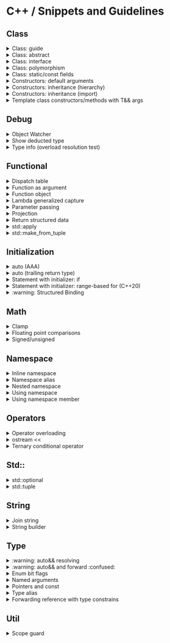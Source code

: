 # C++ / Snippets and Guidelines

## Class

<details>
<summary>Class: guide</summary>

#### Structure
```cpp
class MyClass [final]
{
public:
    // Types and type aliases
    // Static constants

    // Factory functions
    // Constructors and assignment operators
    // Destructor

    MyClass() = default;

    // Rule of five/zero
    MyClass(const MyClass&) = default;
    MyClass(MyClass&&) noexcept = default;
    MyClass& operator=(const MyClass&) = default;
    MyClass& operator=(MyClass&&) noexcept = default;
    [virtual] ~MyClass() = default;

    // Functions
    // Data members

protected:
    // Types and type aliases
    // Static constants
    // Functions
    // Data members

private:
    // Types and type aliases
    // Static constants
    // Functions
    // Data members
};
```

#### Options

| Inheritance | Polymorphic<br>usage | Type | Class options |
|:---:|:---:|:---:|---|
| No ||| • `final` class<br>• rule of five/zero |
| :white_check_mark: | No | Abstract | • destructor: `virtual ~MyClass() = 0;`<br>• destructor body: `inline MyClass::~MyClass() {}` |
| :white_check_mark: | No | Concrete | • (optional) `final` class<br>• rule of five/zero |
| :white_check_mark: | :white_check_mark: | Interface | • destructor: `virtual ~MyClass() = default;` |
| :white_check_mark: | :white_check_mark: | Abstract | • destructor:<br>&nbsp;&nbsp;&nbsp;&nbsp;- base: `virtual ~MyClass() = 0;`<br>&nbsp;&nbsp;&nbsp;&nbsp;- derived: `~MyClass() override = 0;`<br>• destructor body: `inline MyClass::~MyClass() {}` |
| :white_check_mark: | :white_check_mark: | Concrete<br>(base) | • destructor: `virtual`, user-defined/`default`<br>• rule of five (user-defined/`default`)<br>• risk of slicing ([C.67](https://isocpp.github.io/CppCoreGuidelines/CppCoreGuidelines#c67-a-polymorphic-class-should-suppress-public-copymove)) |
| :white_check_mark: | :white_check_mark: | Concrete<br>(derived) | • (optional) `final` class<br>• rule of five/zero (mark destructor as `override`/`final`) |

#### Tips

:warning: Make explicit move operations `noexcept` ([C.66](https://isocpp.github.io/CppCoreGuidelines/CppCoreGuidelines#c66-make-move-operations-noexcept)):
```cpp
MyClass(MyClass&& other) noexcept {...}
MyClass& operator=(MyClass&& other) noexcept {...}
```

#### Specifiers: virtual/override/final
```cpp
struct A
{
    virtual ~A() = default;
    virtual auto foo() [const] [&/&&] [noexcept] -> void = 0;
};

struct B : A
{
    ~B() override;
    auto foo() [const] [&/&&] [noexcept] -> void override;
};

struct C final : B
{
    ~C() final;
    auto foo() [const] [&/&&] [noexcept] -> void final;
};
```

</details>

<details>
<summary>Class: abstract</summary>

```cpp
class AbstractBase
{
public:
    virtual ~AbstractBase() = 0;

    auto process() const -> void
    {
        step1();
        step2();
    };

    virtual auto step1() const -> void {...}
    virtual auto step2() const -> void {...}
};

inline AbstractBase::~AbstractBase() {}

class Derived : public AbstractBase
{
public:
    auto step2() const -> void override {...}
};
```

:arrow_forward: [**Demo**](https://godbolt.org/z/7evMYToW4)

</details>

<details>
<summary>Class: interface</summary>

```cpp
class ITest
{
public:
    virtual auto test1() const -> void = 0;
    virtual auto test2() const -> void = 0;
    virtual ~ITest() = default;
};

class Test : public ITest
{
public:
    auto test1() const -> void override {...}
    auto test2() const -> void override {...}
};
```

:arrow_forward: [**Demo**](https://godbolt.org/z/hsE9v5dEa)

</details>

<details>
<summary>Class: polymorphism</summary>

```cpp
class Base
{
public:
    virtual auto run() const -> void = 0;
    virtual ~Base() = default;
};

class Derived : public Base
{
public:
    auto run() const -> void override {...}
};

auto polymorphic_call(const Base& base) -> void {...}
auto polymorphic_call(const Base* base) -> void {...}
auto polymorphic_call(std::shared_ptr<Base> base) -> void {...}

auto ref_and_ptr() -> void
{
    auto derived = Derived{};
    Base& base_ref = derived;
    Base* base_ptr = &derived;
}

auto shared_ptr() -> void
{
    // create
    auto base_shared_ptr = std::shared_ptr<Base>{ std::make_shared<Derived>() };

    // cast
    auto base_shared_ptr = std::static_pointer_cast<Base>(derived_shared_ptr);

    // return
    auto return_base_shared_ptr = []() -> std::shared_ptr<Base> { return std::make_shared<Derived>(); };

    // call
    func(*base_shared_ptr);       // (const Base&)
    func(base_shared_ptr.get());  // (const Base*)
    func(base_shared_ptr);        // (std::shared_ptr<Base>)
}

auto unique_ptr() -> void
{
    // create
    auto base_unique_ptr = std::unique_ptr<Base>{ std::make_unique<Derived>() };

    // return
    auto return_base_unique_ptr = []() -> std::unique_ptr<Base> { return std::make_unique<Derived>(); };

    // call
    func(*base_unique_ptr);       // (const Base&)
    func(base_unique_ptr.get());  // (const Base*)
}

auto vector_of_unique_ptr() -> void
{
    auto v = std::vector<std::unique_ptr<Base>>{};
    v.push_back(std::make_unique<Derived>());
}
```

:arrow_forward: [**Demo**](https://godbolt.org/z/zKv78hE71)

</details>

<details>
<summary>Class: static/const fields</summary>

#### Summary
```cpp
struct Summary
{
    // static mutable
    static inline ...

    // static const
    static inline const ...

    // non-static const
    const ...
};
```

#### Full
```cpp
struct Static
{
    // static mutable
    static inline std::string mutable_str{"static mutable str"};

    // static const
    static inline const int const_int = 11;
    static constexpr    int constexpr_int = 11 * 2;

    // static const (heap allocated)
    static inline const std::string const_str{"static const str"};
    /* DON'T
    static constexpr    std::string constexpr_str{"static constexpr str"}; */

    // static const (cstr for string constants)
    static inline const auto const_cstr = "static const cstr";
    static constexpr    auto constexpr_cstr = "static constexpr cstr";
};

struct NonStatic
{
    // non-static mutable
    std::string mutable_str{"non-static mutable str"};

    // non-static const
    const std::string const_str{"non-static const str"};
};
```

:arrow_forward: [**Demo**](https://godbolt.org/z/7bKoo59Mv)

</details>

<details>
<summary>Constructors: default arguments</summary>

```cpp
#include <string>

class Employee
{
public:
    Employee(const std::string& name, int id = default_id) :
        name_{name},
        id_{id}
    {}

private:
    static constexpr int default_id = 0;

    std::string name_;
    int id_ = default_id;
};
```

</details>

<details>
<summary>Constructors: inheritance (hierarchy)</summary>

:arrow_forward: [**Run**](https://godbolt.org/z/Kdo6acEh7)

```cpp
#include <iostream>

auto print(auto text) -> void
{
    std::cout << text << " ";
}

struct A
{
    A()
    {
        print("A");
    }

    A(int x)
    {
        print("Ai");
    }
};

struct B : A
{
    B()
    {
        print("B");
    }

    B(int x)
        : A(x)
    {
        print("Bi");
    }
};

struct C : B
{
    C()
    {
        print("C");
    }

    C(int x)
        : B(x)
    {
        print("Ci");
    }

    C(double x)
    {
        print("Cd");
    }
};

auto main() -> int
{
    C();  // A B C

    std::cout << std::endl;

    C(1);  // Ai Bi Ci

    std::cout << std::endl;

    C(1.0);  // A B Cd
}
```

</details>

<details>
<summary>Constructors: inheritance (import)</summary>

```cpp
struct A
{
    explicit A(int x) {}
};

class B: public A
{
    using A::A;
};
```

```cpp
#include <vector>

template<typename T>
class my_vector : public std::vector<T>
{
public:
    using std::vector<T>::std::vector;  // Takes all vector's constructors
};
```

</details>

<details>
<summary>Template class constructors/methods with T&& args</summary>

:arrow_forward: [**Run**](https://godbolt.org/z/8TfPfE9nd) [[object_watcher.h](src/object_watcher.h)]

```cpp
#include <iostream>
#include <utility>

#include <https://raw.githubusercontent.com/vitasok797/dev-notes/refs/heads/main/cpp/src/object_watcher.h>

using std::cout, std::endl;

using Watcher = vs::debug::CtorWatcher;

template<typename T>
struct Test1
{
    Test1(const T& x) : x_{x}
    {
        cout << "Test1 [const T&]" << endl;
    }

    // Catches only rvalues
    // T&& is rvalue ref of type T (not a forwarding ref)
    // So we need additional TestClass1(const T&) constructor
    // Note: both std::move and std::forward are acceptable
    Test1(T&& x) : x_{std::forward<T>(x)}
    {
        cout << "Test1 [T&&]";
        cout << (std::is_rvalue_reference_v<decltype(x)> ? " rvalue_ref" : "");
        cout << endl;
    }

    T x_;
};

template<typename T>
struct Test2
{
    Test2(T x) : x_{std::move(x)}
    {
        cout << "Test2 [T]" << endl;
    }

    T x_;
};

template<typename T>
struct Test3
{
    Test3(auto&& x) : x_{std::forward<decltype(x)>(x)}
    {
        cout << "Test3 [T&&]";
        cout << (std::is_rvalue_reference_v<decltype(x)> ? " rvalue_ref" : "");
        cout << endl;
    }

    T x_;
};

auto lf() -> void { cout << endl; }

auto test1() -> void
{
    auto w = Watcher{};
    Test1{w};
    lf();

    Test1{Watcher{}};
    lf();
}

auto test2() -> void
{
    auto w = Watcher{};
    Test2{w};
    lf();

    Test2{Watcher{}};
    lf();
}

auto test3() -> void
{
    auto w = Watcher{};
    Test3<Watcher>{w};
    lf();

    Test3<Watcher>{Watcher{}};
    lf();
}

auto main() -> int
{
    test1();
    test2();
    test3();
}
```

</details>

## Debug

<details>
<summary>Object Watcher</summary>

:arrow_forward: [**Demo** (CtorWatcher)](https://godbolt.org/z/f6r8obT7W) [[object_watcher.h](src/object_watcher.h)] \
:arrow_forward: [**Demo** (ObjWatcher)](https://godbolt.org/z/zWoMMTdqz) [[object_watcher.h](src/object_watcher.h)]

</details>

<details>
<summary>Show deducted type</summary>

[(StackOverflow) Using 'auto' type deduction - how to find out what type the compiler deduced?](https://stackoverflow.com/questions/38820579/using-auto-type-deduction-how-to-find-out-what-type-the-compiler-deduced)

```cpp
struct {} _ = ...
```

</details>

<details>
<summary>Type info (overload resolution test)</summary>

:arrow_forward: [**Demo** (overload resolution test)](https://godbolt.org/z/jGWMzWvE9) [[type_info.h](src/type_info.h)]

</details>

## Functional

<details>
<summary>Dispatch table</summary>

:arrow_forward: [**Run**](https://godbolt.org/z/dY9qeP87v)

```cpp
#include <functional>
#include <iostream>
#include <map>

auto add(double a, double b) -> double
{
    return a + b;
}

struct Sub
{
    auto operator()(double a, double b) -> double
    {
        return a - b;
    }
};

auto mult_three(double a, double b, double c) -> double
{
    return a * b * c;
}

auto main() -> int
{
    using namespace std::placeholders;

    auto disp_table = std::map<const char, std::function<double(double, double)>>
    {
        {'+', add},
        {'-', Sub{}},
        {'*', std::bind(mult_three, 1.0, _1, _2)},
        {'/', [](double a, double b) { return a / b; }}
    };

    std::cout << "3.5 + 4.5 = " << disp_table['+'](3.5, 4.5) << std::endl;
    std::cout << "3.5 - 4.5 = " << disp_table['-'](3.5, 4.5) << std::endl;
    std::cout << "3.5 * 4.5 = " << disp_table['*'](3.5, 4.5) << std::endl;
    std::cout << "3.5 / 4.5 = " << disp_table['/'](3.5, 4.5) << std::endl;
}
```

</details>

<details>
<summary>Function as argument</summary>

```cpp
#include <functional>

auto func_arg(std::function<int(int, int)> f) -> void
{
    int res = f(1, 2);
}
```

```cpp
auto func_arg(auto f) -> void
{
    int res = f(1, 2);
}
```

:arrow_forward: [**Demo**](https://godbolt.org/z/bE63qnnhM)

</details>

<details>
<summary>Function object</summary>

:arrow_forward: [**Run**](https://godbolt.org/z/bssqEqqMj)

```cpp
#include <iostream>

struct Compare
{
    constexpr auto operator()(const auto& a, const auto& b) const -> bool
    {
        return a == b;
    }
};

inline constexpr Compare compare{};

auto main() -> int
{
    std::cout << compare(1, 2) << std::endl;
    std::cout << compare(2, 2) << std::endl;
    std::cout << compare(3, 2) << std::endl;
}
```

</details>

<details>
<summary>Lambda generalized capture</summary>

[(StackOverflow) What is a generalized lambda capture and why was it created?](https://stackoverflow.com/questions/41519450/what-is-a-generalized-lambda-capture-and-why-was-it-created/41520537#41520537)

```cpp
auto p_nums = std::make_unique<std::vector<int>>(nums);
auto lam = [p_nums=std::move(p_nums)]() { /* use p_nums */ };
```

```cpp
auto lam = [i=0](const std::string &s) mutable
{
    return std::to_string(i++) + ":" + s;
};

std::cout << lam("aaa") << std::endl;  // 0:aaa
std::cout << lam("bbb") << std::endl;  // 1:bbb
std::cout << lam("ccc") << std::endl;  // 2:ccc
```

</details>

<details>
<summary>Parameter passing</summary>

#### Parameters
* :star: [Prefer simple and conventional ways of passing information](https://isocpp.github.io/CppCoreGuidelines/CppCoreGuidelines#f15-prefer-simple-and-conventional-ways-of-passing-information)
* [For general use, take T* or T& arguments rather than smart pointers](https://isocpp.github.io/CppCoreGuidelines/CppCoreGuidelines#f7-for-general-use-take-t-or-t-arguments-rather-than-smart-pointers)
* [Prefer T* over T& when “no argument” is a valid option](https://isocpp.github.io/CppCoreGuidelines/CppCoreGuidelines#f60-prefer-t-over-t-when-no-argument-is-a-valid-option)
* [GotW #91 Solution: Smart Pointer Parameters](https://herbsutter.com/2013/06/05/gotw-91-solution-smart-pointer-parameters/)
* [(HackingCpp) Function Parameters & Return Values](https://hackingcpp.com/cpp/design/function_interface_advice.png)
* By-value-then-move idiom (for constructors only as optimization) ([info](cpp-language.md#types--passing-parameters-by-value-by-value-then-move-idiom))

| Function intent | Value type | Rvalue<br>only | Parameter type | Comment |
|---|---|:---:|:---:|---|
| Read | `CheapToCopyType` || `CheapToCopyType` ||
| Read | `HeavyType` || `const HeavyType&` | No ownership transfer |
| Read (optional) | `CheapToCopyType` || `std::optional<CheapToCopyType>` ||
| Read (optional) | `AnyType` || `const AnyType*` | No ownership transfer |
| Read/Write | `AnyType` || `AnyType&` | No ownership transfer |
| Write | `AnyType` || `AnyType&` | Out parameter<br>Avoid |
| Absorb | `NonCopyableType` | :white_check_mark: | `NonCopyableType` ||
| Absorb (optimization) | `MovableType` | :white_check_mark: | `MovableType&&` | `std::move` in function |
| Take ownership | `std::unique_ptr<>` | :white_check_mark: | `std::unique_ptr<>` | Assume `std::move` in function |
| Share ownership | `std::shared_ptr<>` || `std::shared_ptr<>` | Assume `std::move` in function |
| May share ownership<br>May create `std::weak_ptr` | `std::shared_ptr<>` || `const std::shared_ptr<>&` ||
| Reseat pointer | `std::unique_ptr<>` || `std::unique_ptr<>&` ||
| Reseat pointer | `std::shared_ptr<>` || `std::shared_ptr<>&` ||

Cheap-to-copy types (≤ 2×sizeof(void\*)):
* Fundamental types (integral, floating-point, bool, etc.)
* Callable objects (functors, lambdas, std::function)
* View types (std::string_view, std::span)
* Iterators

#### Returning
:question: :question: :question:

</details>

<details>
<summary>Projection</summary>

:arrow_forward: [**Run**](https://godbolt.org/z/YT7ToaYvd)

```cpp
#include <functional>
#include <iostream>
#include <vector>

struct Rect
{
    std::string name;
    double a = 0.0;
    double b = 0.0;

    auto area() const -> double { return a * b; }
};

//=============================================================================
// Run projection
//-----------------------------------------------------------------------------
// const P&  proj: NO (doesn't accept mutable lambdas/functors)
//       P&  proj: NO (doesn't accept rvalues)
//       P&& proj: NO (confusing if there is no forwarding)
//       P   proj: YES
//=============================================================================
// Store projection for lazy evaluation
//-----------------------------------------------------------------------------
// const P&  proj: NO
//       P&  proj: NO
//       P&& proj: YES (pass by forwarding ref, then store by std::forward)
//       P   proj: YES (pass by value, then store by std::move)
//=============================================================================
template<typename R, typename P = std::identity>
auto print_range_with_proj(const R& range, P proj = {}) -> void
{
    std::cout << "---------------" << std::endl;
    for (const auto& x : range)
    {
        std::cout << std::invoke(proj, x) << std::endl;
    }
};

auto main() -> int
{
    auto v1 = std::vector<Rect>
    {
        {"bbb", 1.0, 2.0},
        {"aaa", 11.0, 220.0},
        {"ccc", 12.0, 22.0}
    };

    print_range_with_proj(v1, &Rect::name);
    print_range_with_proj(v1, &Rect::area);
    print_range_with_proj(v1, [](const Rect& rect) { return rect.a + rect.b; });

    auto v2 = std::vector<std::string>
    {
        "xxx",
        "yyyyy",
        "z"
    };

    print_range_with_proj(v2);
    print_range_with_proj(v2, &std::string::length);
}
```

</details>

<details>
<summary>Return structured data</summary>

```cpp
struct Data { int i; double d; };

auto get_data() -> Data
{
    return {42, 0.1};
    return Data{42, 0.1};
}
```

```cpp
auto get_data()
{
    struct Data { int i; double d; };
    return Data{42, 0.2};
}
```

```cpp
auto get_data() -> std::tuple<int, double>
{
    return {42, 0.3};
}
```

:arrow_forward: [**Demo**](https://godbolt.org/z/j8dGva4bT)

</details>

<details>
<summary>std::apply</summary>

:arrow_forward: [**Run**](https://godbolt.org/z/3Gs98nrhG)

```cpp
#include <iostream>
#include <tuple>

auto sum(int a, int b, int c) -> int
{
    return a + b + c;
}

auto main() -> int
{
    auto numbers = std::tuple{1, 2, 3};
    std::cout << "apply res: " << std::apply(sum, numbers) << std::endl;
}
```

</details>

<details>
<summary>std::make_from_tuple</summary>

:arrow_forward: [**Run**](https://godbolt.org/z/5PcK5hev7)

```cpp
#include <iostream>
#include <tuple>

struct Foo
{
    Foo(int first, float second, int third)
    {
        std::cout << "make_from_tuple ctor: ";
        std::cout << first << ", " << second << ", " << third << std::endl;
    }
};

auto main() -> int
{
    auto ctor_args = std::tuple{10, 20.2, 30};
    std::make_from_tuple<Foo>(ctor_args);
}
```

</details>

## Initialization

<details>
<summary>auto (AAA)</summary>

:point_right: `auto` means "take exactly the type on the right-hand side, but strip off top-level const/volatile and &/&&"

Syntax:
```cpp
[static/inline] [const/constexpr] auto[&/&&/*] x = expr;
[static/inline] [const/constexpr] auto[&/&&/*] x = TYPE{expr};
```

```cpp
         auto  x = expr;  // removes cv/ref
decltype(auto) x = expr;  // preserves cv/ref
```

Examples:
```cpp
auto i = int64_t{123};
auto v = std::vector<int>{};
auto get_size = [](const auto& x) { return x.size(); };
```

Dynamic memory allocation:
```cpp
auto w = new Widget{};
auto w = std::make_unique<Widget>();
```

Polymorphic smart pointers:
```cpp
auto base_shared_ptr = std::shared_ptr<Base>{ std::make_shared<Derived>() };
auto base_unique_ptr = std::unique_ptr<Base>{ std::make_unique<Derived>() };
```

Strings:
```cpp
using namespace std::literals;

// const char* x = "hello";
auto x = "hello";

// std::string x = "hello";
auto x = std::string{"hello"};
auto x = "hello"s;

// std::string_view x = "hello";
auto x = std::string_view{"hello"};
auto x = "hello"sv;
```

Loop counter:
```cpp
for (auto i = size_t{0}; i < v.size(); ++i)
for (auto i = vs::Index{0}; i < vs::signed_size(v); ++i)

for (auto i = vs::signed_size(v)-1; i >= 0; --i)
```

Range-based for loops element type:
```cpp
for (      auto  x : cont)  // when you want to modify copies of the elements
for (      auto& x : cont)  // when you want to modify the original elements
for (const auto& x : cont)  // otherwise (when you just need to view the original elements)
```

Signed/unsigned cast with helpers:
```cpp
auto x = vs::as_signed(integer_expr);
auto x = vs::as_unsigned(integer_expr);
```

Initialization by function return value:
```cpp
Gadget get_gadget();

Widget w = get_gadget();  // BAD: implicit conversion Gadget to Widget (creates a temporary)
auto w = get_gadget();  // GOOD: no implicit conversion
auto w = Widget{ get_gadget() };  // GOOD: implicit conversion with intent
```

`std::initializer_list` issue:
```cpp
auto i = 3;    // int
auto i(3);     // int
auto i{3};     // C++11: std::initializer_list<int>
               // C++14: int (only for single item in list)
auto i = {3};  // C++11: std::initializer_list<int>
               // C++14: std::initializer_list<int>
```

</details>

<details>
<summary>auto (trailing return type)</summary>

#### Trailing return type

```cpp
[static/inline] [constexpr] TYPE non_member_func() [noexcept]
[static/inline] [constexpr] auto non_member_func() [noexcept] -> TYPE
```

```cpp
[virtual] [static] [constexpr] TYPE member_func() [const] [&/&&] [noexcept]         [override/final]
[virtual] [static] [constexpr] auto member_func() [const] [&/&&] [noexcept] -> TYPE [override/final]
```

```cpp
Person::PersonType Person::get_person_type()
auto               Person::get_person_type() -> PersonType
```

#### Trailing return type (type deduction)

```cpp
... auto func() ... -> TYPE
... auto func() ... -> [const] auto[&/&&/*]
                    -> decltype(auto)
```

```cpp
auto func() -> auto
auto func()  // trailing auto can be omitted
```

</details>

<details>
<summary>Statement with initializer: if</summary>

[(Article) C++17 If statement with initializer](https://skebanga.github.io/if-with-initializer/)

```cpp
if (init; condition) {...}
```

```cpp
if (auto a = getval(); a < 10) {...}
```

```cpp
switch (auto ch = getnext(); ch)
{
    // case statements
}
```

```cpp
if (auto [it_elem, success] = mymap.insert(std::pair('a', 100)); success) {...}
```

</details>

<details>
<summary>Statement with initializer: range-based for (C++20)</summary>

```cpp
for (init; decl : expr)
```

```cpp
for (auto i = size_t{}; const auto& x : container)
{
    std::cout << i++ << ": " << x << std::endl;
}
```

```cpp
for (auto& x : foo().items()) {...}  // undefined behavior if foo() returns by value
                                     // https://pvs-studio.ru/ru/blog/posts/cpp/1149/#ID5FFD7E2F1C
for (auto thing = foo(); auto& x : thing.items()) {...}  // OK
```

</details>

<details>
<summary>:warning: Structured Binding</summary>

[(Reference) Structured binding](https://en.cppreference.com/w/cpp/language/structured_binding)

```cpp
auto [a, b, c] =
const auto [a, b, c] =

auto& [a, b, c] =
const auto& [a, b, c] =

auto&& [a, b, c] =
```

```cpp
auto [_, b, c] =
```

Unpacking a tuple:
```cpp
#include <tuple>

auto tuple = std::tuple{1, 'a', 2.3};

auto [a, b, c] = tuple;
```

Unpacking a struct:
```cpp
struct Foo
{
    int i;
    char c;
    double d;
};

auto f = Foo{1, 'a', 2.3};

auto [i, c, d] = f;
```

Unpacking a map:
```cpp
#include <map>

for (const auto& [k, v] : mymap) {...}
```

</details>

## Math

<details>
<summary>Clamp</summary>

```cpp
#include <algorithm>
#include <iostream>

auto main() -> int
{
    std::cout << std::clamp(0.5, 1.0, 2.0) << std::endl;  // 1
    std::cout << std::clamp(1.5, 1.0, 2.0) << std::endl;  // 1.5
    std::cout << std::clamp(2.5, 1.0, 2.0) << std::endl;  // 2
}
```

</details>

<details>
<summary>Floating point comparisons</summary>

[(LearnCpp) Relational operators and floating point comparisons](https://www.learncpp.com/cpp-tutorial/relational-operators-and-floating-point-comparisons/)

:arrow_forward: [**Demo**](https://godbolt.org/z/1orqxaq9d) [[math.h](src/math.h)]

</details>

<details>
<summary>Signed/unsigned</summary>

#### Loop counter
```cpp
for (auto i = size_t{0}; i < v.size(); ++i)
for (auto i = vs::Index{0}; i < vs::signed_size(v); ++i)

for (auto i = vs::signed_size(v)-1; i >= 0; --i)
```

#### Demos
:arrow_forward: [**Demo** (arithmetic)](https://godbolt.org/z/vcnarnYb6) [[util.h](src/util.h)] \
:arrow_forward: [**Demo** (compare)](https://godbolt.org/z/nG9x3oEM3) [[util.h](src/util.h)] \
:arrow_forward: [**Demo** (index)](https://godbolt.org/z/8PzeK8qKE) [[util.h](src/util.h)] \
:arrow_forward: [**Demo** (accumulate)](https://godbolt.org/z/Tq3MW9zn4) [[util.h](src/util.h)]

#### `-Wsign-compare` compiler option
* Enabling:
  * GCC: `-Wsign-compare`, `-Wall`, `-Wextra` ([doc](https://gcc.gnu.org/onlinedocs/gcc/Warning-Options.html))
  * Clang: `-Wsign-compare`, `-Wextra` ([doc](https://clang.llvm.org/docs/DiagnosticsReference.html))
  * MSVC: `/W3`, `/W4` ([C4018](https://learn.microsoft.com/en-us/cpp/error-messages/compiler-warnings/compiler-warning-level-3-c4018)) ([doc](https://learn.microsoft.com/en-us/cpp/build/reference/compiler-option-warning-level))
* Cons: false positive for code like `for (auto i = vs::Index{0}; i < sizeof(buf); i++)`
* Solution:
  * Disable compiler option:
    * GCC/Clang: `-Wno-sign-compare`
    * MSVC: `/wd4018`
  * Enable a similar option in the static analyzer
  * Static analyzer configuration: do not flag on a mixed signed/unsigned comparison where one of the arguments is `sizeof` or a call to container `.size()` and the other is `ptrdiff_t` ([ES.100](https://isocpp.github.io/CppCoreGuidelines/CppCoreGuidelines#es100-dont-mix-signed-and-unsigned-arithmetic))

#### `-Wtype-limits` compiler option
* Enabling:
  * GCC: `-Wtype-limits`, `-Wextra` ([doc](https://gcc.gnu.org/onlinedocs/gcc/Warning-Options.html))
  * Clang: `-Wtype-limits` ([doc](https://clang.llvm.org/docs/DiagnosticsReference.html))
  * MSVC: `/W4`+`/w44296` ([C4296](https://learn.microsoft.com/en-us/cpp/error-messages/compiler-warnings/compiler-warning-level-4-c4296)) ([doc](https://learn.microsoft.com/en-us/cpp/build/reference/compiler-option-warning-level))

</details>

## Namespace

<details>
<summary>Inline namespace</summary>

```cpp
#include <iostream>

inline namespace V1
{
    auto doSomething() -> void
    {
        std::cout << "V1\n";
    }
}

namespace V2
{
    auto doSomething() -> void
    {
        std::cout << "V2\n";
    }
}

auto main() -> int
{
    V1::doSomething();
    V2::doSomething();

    // calls V1
    doSomething();

    return 0;
}
```

</details>

<details>
<summary>Namespace alias</summary>

```cpp
namespace fbz = foo::bar::baz;
```

</details>

<details>
<summary>Nested namespace</summary>

```cpp
namespace A::B::C
{
   // ...
}
```

</details>

<details>
<summary>Using namespace</summary>

[(Reference) Using namespace](https://en.cppreference.com/w/cpp/language/namespace#Using-directives)

```cpp
namespace A {...}

namespace B
{
    using namespace A;
}
```

</details>

<details>
<summary>Using namespace member</summary>

```cpp
using std::cout;
using std::endl;
```

```cpp
using std::cout, std::endl;
```

</details>

## Operators

<details>
<summary>Operator overloading</summary>

[(Reference) Operator overloading](https://en.cppreference.com/w/cpp/language/operators)

* Use member function:
  * Unary operators
  * Operators that cannot be non-member (`=`, `()`, `[]`, `->`)
  * Binary operator that modifies its left operand (`+=`, `–=`, `/=`, `*=`, etc.)
* Use non-member function (or friend):
  * Binary operator that modifies its left operand, but you can’t add members to the class definition of the left operand (`<<`, etc.)
  * All other binary operators

</details>

<details>
<summary>ostream <<</summary>

```cpp
inline auto operator<<(std::ostream& os, const Person& person) -> std::ostream&
{
    return os << person.surname << " " << person.firstname << " was born in " << person.year;
}
```

```cpp
class PrivatePerson
{
public:
    friend auto operator<<(std::ostream& os, const PrivatePerson& person) -> std::ostream&;
};

inline auto operator<<(std::ostream& os, const PrivatePerson& person) -> std::ostream&
{
    return os << person.alias_ << " was born in " << person.year_;
}
```

```cpp
class PrivatePerson
{
public:
    friend auto operator<<(std::ostream& os, const PrivatePerson& person) -> std::ostream&
    {
        return os << person.alias_ << " was born in " << person.year_;
    }
};
```

:arrow_forward: [**Demo**](https://godbolt.org/z/fxPqf4GKW)

</details>

<details>
<summary>Ternary conditional operator</summary>

```cpp
condition ? true_expression : false_expression
```

</details>

## Std::

<details>
<summary>std::optional</summary>

#### Creating
```cpp
// inplace
auto opt = std::make_optional<Type>(1, 2);

// move
auto opt = std::optional<Type>{std::move(type_inst)};
auto opt = std::optional<Type>{Type{1, 2}};

// copy
auto opt = std::optional<Type>{type_inst};
```

#### Returning
```cpp
auto return_opt() -> std::optional<Type>
{
    if (!success) return std::nullopt;
    if (!success) return {};

    // inplace (single-arg + non-explicit ctor only)
    return 1;

    // inplace
    return std::make_optional<Type>(1, 2);

    // move
    return std::move(type_inst);
    return Type{1, 2};
}
```

#### Passing as argument
```cpp
auto func(std::optional<int> arg) -> void
{
    if (arg)
    {
        // use: *arg
        // use: arg.value()
    }
}

func({});
func(std::nullopt);
func(7);
```

```cpp
auto func_nocopy(vs::optional_ref<const std::string> arg) -> void
{
    if (arg)
    {
        auto& value = arg->get();
    }
}

const auto s = std::string{"hello"};
func_nocopy({});
func_nocopy(std::nullopt);
func_nocopy(s);
```

#### Getting value
```cpp
// opt.value() or *opt
const auto& value = opt.value();             // const ref
      auto& value = opt.value();             // ref
      auto  value = opt.value();             // copy
      auto  value = std::move(opt).value();  // move

// opt.value_or()
auto value = opt.value_or(...);             // copy
auto value = std::move(opt).value_or(...);  // move
```

#### Usage
```cpp
auto opt = return_opt();

// use: opt.value_or(...)

if (opt)
if (opt.has_value())
{
    // use: *opt
    // use: opt.value()
}
```

```cpp
if (auto opt = return_opt(); opt.has_value())
{
    // use: *opt
    // use: opt.value()
}
```

```cpp
// no nesting on positive path

auto opt = return_opt();
if (!opt) return;

auto& value = *opt;

// use: value
```

:arrow_forward: [**Demo** (initialization)](https://godbolt.org/z/reexs7fG5) [[object_watcher.h](src/object_watcher.h)] \
:arrow_forward: [**Demo** (usage)](https://godbolt.org/z/3fzbzM8oo) [[util.h](src/util.h)]

</details>

<details>
<summary>std::tuple</summary>

#### Creating
```cpp
// inplace (single-arg ctor only)
auto t = std::tuple<int, Watcher>{0, 1};

// move
auto t = std::tuple<int, Watcher>{0, std::move(w)};
auto t = std::tuple<int, Watcher>{0, Watcher{1, 2}};
```

#### Returning
```cpp
// inplace (single-arg + non-explicit ctor only)
auto return_tuple() -> std::tuple<int, Watcher> { return {0, 1}; }

// inplace (single-arg ctor only)
auto return_tuple() -> std::tuple<int, Watcher> { return std::tuple<int, Watcher>{0, 1}; }

// move
auto return_tuple() -> std::tuple<int, Watcher> { return {0, std::move(w)}; }
auto return_tuple() -> std::tuple<int, Watcher> { return {0, Watcher{1, 2}}; }
```

:arrow_forward: [**Demo** (initialization)](https://godbolt.org/z/b9cPfqq5q) [[object_watcher.h](src/object_watcher.h)]

[(StackOverflow) Why do I not get guaranteed copy elision with std::tuple?](https://stackoverflow.com/questions/63560015/why-do-i-not-get-guaranteed-copy-elision-with-stdtuple/63560206#63560206)

</details>

## String

<details>
<summary>Join string</summary>

Libs: [fmt](https://github.com/fmtlib/fmt)

:arrow_forward: [**Run**](https://godbolt.org/z/T59E8f48n)

```cpp
#include <string>
#include <vector>

#include <fmt/format.h>
#include <fmt/ranges.h>

auto main() -> int
{
    auto v = std::vector{1, 2, 3, 4, 5};

    auto res = fmt::format("{}", fmt::join(v, ", "));

    fmt::print("[{}]", res);
}
```

</details>

<details>
<summary>String builder</summary>

:arrow_forward: [**Run**](https://godbolt.org/z/GG4YrYd8G)

```cpp
#include <iostream>
#include <sstream>

auto build_string_1() -> void
{
    auto ss = std::ostringstream{};

    ss << "Hello";
    ss << " from";
    ss << " string builder 1";

    std::string res1 = ss.str();
    std::string res2 = std::move(ss).str();

    std::cout << res1 << std::endl;
    std::cout << res2 << std::endl;
}

auto build_string_2() -> void
{
    auto res = std::string{};

    res.reserve(100);  // optional

    res += "Hello";
    res += " from";
    res += " string builder 2";

    std::cout << res << std::endl;
}

auto main() -> int
{
    build_string_1();
    build_string_2();
}
```

</details>

## Type

<details>
<summary>:warning: auto&& resolving</summary>

:arrow_forward: [**Run**](https://godbolt.org/z/vznsdzoTc)

```cpp
#include <map>
#include <tuple>
#include <vector>

auto test_scalar() -> void
{
    auto x = 0;
    auto&& x1 = x;
    // int& x1

    auto&& x2 = 0;
    // int&& x2
}

auto test_tuple_binding_by_uref() -> void
{
    auto tuple = std::tuple{1, 2.0};
    auto&& [x1, y1] = tuple;
    // int& x1, double& y1

    auto&& [x2, y2] = std::tuple{1, 2.0};
    // int& x2, double& y2 (lvalue refs to original temporary tuple)
}

auto test_tuple_binding_by_copy() -> void
{
    auto tuple = std::tuple{1, 2.0};
    auto [x1, y1] = tuple;
    // int& x1, double& y1 (lvalue refs to tuple copy)

    auto [x2, y2] = std::tuple{1, 2.0};
    // int& x2, double& y2 (lvalue refs to original temporary tuple)
}

auto test_vector_el() -> void
{
    auto&& v = std::vector{1, 2, 3};
    // std::vector<int>&& v

    auto&& x = v[0];
    // !!!
    // int& x
}

auto test_vector_proxy_el() -> void
{
    auto&& v = std::vector<bool>{true, false, true};
    // std::vector<bool>&& v

    auto&& x = v[0];
    // bool&& x (rvalue ref to temporary proxy object)
}

auto test_iteration_vector() -> void
{
    auto v = std::vector{1, 2, 3};
    for (auto&& el : v) {}
    // int& el

    for (auto&& el : std::vector{1, 2, 3}) {}
    // !!!
    // int& el
    // ---------------------------------------------------------------------------
    // for(; !operator==(__begin1, __end1); __begin1.operator++())
    //   int & el = __begin1.operator*();

    for (auto&& el : std::vector<bool>{true, false, true}) {}
    // bool&& el (rvalue ref to temporary proxy object)
}

auto test_iteration_binding_map() -> void
{
    auto m = std::map<int, double>{{1, 10.0}, {2, 20.0}};
    for (auto&& [k, v] : m) {}
    // const int& k, double& v

    for (auto&& [k, v] : std::map<int, double>{{1, 10.0}, {2, 20.0}}) {}
    // !!!
    // const int& k, double& v
}

auto test_struct_binding_by_uref() -> void
{
    struct S { int x; double y; };

    auto s = S{1, 2.0};
    auto&& [x1, y1] = s;
    // int& x1, double& y1

    auto&& [x2, y2] = S{1, 2.0};
    // int& x2, double& y2 (lvalue refs to original temporary struct)
}

auto test_struct_binding_by_copy() -> void
{
    struct S { int x; double y; };

    auto s = S{1, 2.0};
    auto [x1, y1] = s;
    // int& x1, double& y1 (lvalue refs to struct copy)

    auto [x2, y2] = S{1, 2.0};
    // int& x2, double& y2 (lvalue refs to original temporary struct)
}

auto main() -> int
{
    test_scalar();
    test_tuple_binding_by_uref();
    test_tuple_binding_by_copy();
    test_vector_el();
    test_vector_proxy_el();
    test_iteration_vector();
    test_iteration_binding_map();
    test_struct_binding_by_uref();
    test_struct_binding_by_copy();
}
```

</details>

<details>
<summary>:warning: auto&& and forward :confused:</summary>

#### Summary
```cpp
for (auto&& el : my_range)
auto&& [el, _] = my_tuple;
auto&& [el, _] = my_struct;

if constexpr (std::is_rvalue_reference_v<decltype(my_range)>)
if constexpr (std::is_rvalue_reference_v<decltype(my_tuple)>)
if constexpr (std::is_rvalue_reference_v<decltype(my_struct)>)
{
    vec.push_back(std::move(el));
}
else
{
    vec.push_back(el);
}
```

:arrow_forward: [**Run**](https://godbolt.org/z/nK4dWzjM6)

```cpp
#include <iostream>
#include <tuple>
#include <utility>
#include <vector>

using std::cout, std::endl;

enum class ArgType { VAL, RVAL };

struct Watcher
{
    Watcher() = default;
    Watcher& operator=(const Watcher&) = delete;
    Watcher& operator=(Watcher&&) = delete;
    Watcher(const Watcher&) noexcept { operations_history += "C"; }
    Watcher(Watcher&&) noexcept { operations_history += "M"; }

    static inline std::string operations_history{};

    static auto check(const std::string& desc, ArgType arg_type) -> void
    {
        auto operations_expected = std::string{};
        if (arg_type == ArgType::VAL)
        {
            operations_expected = "C";
            cout << desc << " (val)";
        }
        else
        {
            operations_expected = "M";
            cout << desc << " (RVAL)";
        }

        cout << " --> " << operations_history;
        if (operations_history != operations_expected)
        {
            cout << " ERROR (expected: " << operations_expected << ")";
        }

        cout << endl;
        operations_history.clear();
    }
};

// ----------------------------------------------------------------------------------------------

auto append_range_bad(auto& dest, auto&& range) -> void
{
    for (auto&& el : range)
    {
        dest.push_back(std::forward<decltype(el)>(el));
    }
}

auto append_range_good(auto& dest, auto&& range) -> void
{
    for (auto&& el : range)
    {
        if constexpr (std::is_rvalue_reference_v<decltype(range)>)
        {
            dest.push_back(std::move(el));
        }
        else
        {
            dest.push_back(el);
        }
    }
}

// solution using std::forward_like (C++23)
// auto append_range_good_2(auto& dest, auto&& range) -> void
// {
//     for (auto&& el : range)
//     {
//         dest.push_back(std::forward_like<decltype(range)>(el));
//     }
// }

auto test_range_for() -> void
{
    auto vec = std::vector<Watcher>(1);
    auto dest = std::vector<Watcher>{};
    dest.reserve(100);

    append_range_bad(dest, vec);
    Watcher::check("append_range_bad", ArgType::VAL);

    append_range_bad(dest, std::vector<Watcher>(1));
    Watcher::check("append_range_bad", ArgType::RVAL);

    append_range_good(dest, vec);
    Watcher::check("append_range_good", ArgType::VAL);

    append_range_good(dest, std::vector<Watcher>(1));
    Watcher::check("append_range_good", ArgType::RVAL);

    cout << endl;
}

// ----------------------------------------------------------------------------------------------

auto append_tuple_bad(auto& dest, auto&& tuple) -> void
{
    auto&& [watcher, _] = tuple;
    dest.push_back(std::forward<decltype(watcher)>(watcher));
}

auto append_tuple_good(auto& dest, auto&& tuple) -> void
{
    auto&& [watcher, _] = tuple;

    if constexpr (std::is_rvalue_reference_v<decltype(tuple)>)
    {
        dest.push_back(std::move(watcher));
    }
    else
    {
        dest.push_back(watcher);
    }
}

auto test_tuple() -> void
{
    auto tuple = std::tuple<Watcher, int>{};
    auto dest = std::vector<Watcher>{};
    dest.reserve(100);

    append_tuple_bad(dest, tuple);
    Watcher::check("append_tuple_bad", ArgType::VAL);

    append_tuple_bad(dest, std::tuple<Watcher, int>{});
    Watcher::check("append_tuple_bad", ArgType::RVAL);

    append_tuple_good(dest, tuple);
    Watcher::check("append_tuple_good", ArgType::VAL);

    append_tuple_good(dest, std::tuple<Watcher, int>{});
    Watcher::check("append_tuple_good", ArgType::RVAL);

    cout << endl;
}

// ----------------------------------------------------------------------------------------------

struct TestStruct { Watcher w; int i; };

auto append_struct_bad_1(auto& dest, auto&& test_struct) -> void
{
    auto&& [watcher, _] = test_struct;
    dest.push_back(std::forward<decltype(watcher)>(watcher));
}

auto append_struct_bad_2(auto& dest, auto&& test_struct) -> void
{
    dest.push_back(std::forward<decltype(test_struct.w)>(test_struct.w));
}

auto append_struct_good_1(auto& dest, auto&& test_struct) -> void
{
    dest.push_back(std::forward<decltype(test_struct)>(test_struct).w);
}

auto append_struct_good_2(auto& dest, auto&& test_struct) -> void
{
    auto&& [watcher, _] = test_struct;

    if constexpr (std::is_rvalue_reference_v<decltype(test_struct)>)
    {
        dest.push_back(std::move(watcher));
    }
    else
    {
        dest.push_back(watcher);
    }
}

auto test_struct() -> void
{
    auto test_struct = TestStruct{};
    auto dest = std::vector<Watcher>{};
    dest.reserve(100);

    append_struct_bad_1(dest, test_struct);
    Watcher::check("append_struct_bad_1", ArgType::VAL);

    append_struct_bad_1(dest, TestStruct{});
    Watcher::check("append_struct_bad_1", ArgType::RVAL);

    append_struct_bad_2(dest, test_struct);
    Watcher::check("append_struct_bad_2", ArgType::VAL);

    append_struct_bad_2(dest, TestStruct{});
    Watcher::check("append_struct_bad_2", ArgType::RVAL);

    append_struct_good_1(dest, test_struct);
    Watcher::check("append_struct_good_1", ArgType::VAL);

    append_struct_good_1(dest, TestStruct{});
    Watcher::check("append_struct_good_1", ArgType::RVAL);

    append_struct_good_2(dest, test_struct);
    Watcher::check("append_struct_good_2", ArgType::VAL);

    append_struct_good_2(dest, TestStruct{});
    Watcher::check("append_struct_good_2", ArgType::RVAL);

    cout << endl;
}

// ----------------------------------------------------------------------------------------------

auto main() -> int
{
    test_range_for();
    test_tuple();
    test_struct();
}
```

</details>

<details>
<summary>Enum bit flags</summary>

Libs: [magic_enum](https://github.com/Neargye/magic_enum)

:arrow_forward: [**Run**](https://godbolt.org/z/69fs8a7G6)

```cpp
#include <cstdint>

#include <magic_enum/magic_enum_containers.hpp>

enum class Option : uint64_t
{
    OPT1 = uint64_t{1} << 0,
    OPT2 = uint64_t{1} << 1,
    OPT3 = uint64_t{1} << 2,
    OPT4 = uint64_t{1} << 3,
};
using OptionFlags = magic_enum::containers::bitset<Option>;
inline constexpr OptionFlags no_options{};

enum class OtherOption : uint32_t
{
    OPT1 = 1 << 0,
    OPT2 = 1 << 1,
    OPT3 = 1 << 2,
    OPT4 = 1 << 3,
};
using OtherOptionFlags = magic_enum::containers::bitset<OtherOption>;

// ----------------------------------------------------------------------------------------------

#include <cassert>
#include <format>
#include <iostream>

using std::cout, std::endl;

auto print_options(OptionFlags opt) -> void
{
    bool opt1_set = opt.test(Option::OPT1);
    bool opt2_set = opt.test(Option::OPT2);
    bool opt3_set = opt[Option::OPT3];
    bool opt4_set = opt[Option::OPT4];

    bool all = opt.all();
    bool any = opt.any();
    bool none = opt.none();
    assert(none == !any);

    size_t total_flags_count = opt.size();
    size_t set_flags_count = opt.count();

    std::string as_str = opt.to_string();
    std::string as_str_bin = opt.to_string({}, '0', '1');
    unsigned long long as_raw = opt.to_ullong({});

    cout << (opt1_set ? "+" : "o");
    cout << (opt2_set ? "+" : "o");
    cout << (opt3_set ? "+" : "o");
    cout << (opt4_set ? "+" : "o");
    cout << std::format("  {:19}", as_str);
    cout << std::format("  ({}/{})", set_flags_count, total_flags_count);
    cout << std::format(" ({})", as_str_bin);
    cout << std::format(" (raw:{:02})", as_raw);
    cout << (none ? " (NONE)" : "");
    cout << (all ? " (ALL)" : "");
    cout << endl;
}

auto main() -> int
{
    OptionFlags opt;

    // create: from raw
    int raw = 7;
    opt = OptionFlags{{}, static_cast<unsigned long long>(raw)};
    print_options(opt);

    // create: from enum list
    opt = OptionFlags{Option::OPT1, Option::OPT2};
    print_options(opt);

    // create: from enum
    opt = OptionFlags{Option::OPT1};
    print_options(opt);

    // create: empty
    opt = OptionFlags{};
    print_options(opt);

    // set
    opt.set(Option::OPT1);
    opt |= OptionFlags{Option::OPT2, Option::OPT3};
    print_options(opt);

    // toggle
    opt[Option::OPT4] = !opt[Option::OPT4];
    print_options(opt);
    opt[Option::OPT4] = !opt[Option::OPT4];
    print_options(opt);

    // reset
    opt.set(Option::OPT3, false);
    opt.reset(Option::OPT2);
    print_options(opt);

    // inverse
    opt.flip();
    print_options(opt);

    // clear
    opt.reset();
    print_options(opt);

    // set all
    opt.set();
    print_options(opt);

    // == != operators
    OptionFlags opt_lhs{Option::OPT1, Option::OPT2};
    OptionFlags opt_rhs_same{Option::OPT1, Option::OPT2};
    OptionFlags opt_rhs_diff{Option::OPT1, Option::OPT3};
    assert(opt_lhs == opt_rhs_same);
    assert(opt_lhs != opt_rhs_diff);

    // | operator
    OptionFlags opt13{Option::OPT1, Option::OPT3};
    OptionFlags opt2{Option::OPT2};
    OptionFlags opt123{Option::OPT1, Option::OPT2, Option::OPT3};
    assert(opt123 == (opt13 | opt2));

    // function args
    cout << endl;
    auto func = [](int a, OptionFlags opt = OptionFlags{}, int b = 0)
    {
        cout << "func: [" << opt << "]" << endl;
    };
    func(1);
    func(1, OptionFlags{Option::OPT1, Option::OPT2});
    func(1, {Option::OPT3, Option::OPT4});
    func(1, OptionFlags{}, 2);
    func(1, no_options, 2);

    //-----------------
    // errors
    //-----------------

    // OtherOptionFlags other_opt{OtherOption::OPT1, OtherOption::OPT2};
    // other_opt.set(Option::OPT3);

    // OtherOptionFlags other_opt{OtherOption::OPT1, OtherOption::OPT2};
    // print_options(other_opt);
}
```

</details>

<details>
<summary>Named arguments</summary>

Libs: [strong_type](https://github.com/rollbear/strong_type)

:arrow_forward: [**Run**](https://godbolt.org/z/YEs7TYKsj)

```cpp
#include <iostream>
#include <string>

#include <strong_type/strong_type.hpp>

using FirstName = strong::type<std::string, struct FirstName_tag>;
using LastName = strong::type<std::string, struct LastName_tag>;

auto func(const FirstName& first_name, const LastName& last_name) -> void
{
    std::cout << "FirstName: " << value_of(first_name) << std::endl;
    std::cout << "LastName: " << value_of(last_name) << std::endl;
}

auto main() -> int
{
    func(FirstName{"John"}, LastName{"Doe"});
}
```

</details>

<details>
<summary>Pointers and const</summary>

| Declaration syntax      | Description                | Reassign?              | Modify target?         |
|-------------------------|----------------------------|:----------------------:|:----------------------:|
| **`const Type*`**       | **pointer-to**-const       | :white_check_mark: Yes | No                     |
| `Type const*`           | **pointer-to**-const       | :white_check_mark: Yes | No                     |
| **`Type* const`**       | const **pointer**          | No                     | :white_check_mark: Yes |
| **`const Type* const`** | const **pointer-to**-const | No                     | No                     |
| `Type const* const`     | const **pointer-to**-const | No                     | No                     |

</details>

<details>
<summary>Type alias</summary>

[(Reference) Type alias](https://en.cppreference.com/w/cpp/language/type_alias)

#### Simple
```cpp
using UserId = int;
using UserAccounts = std::map<UserId, std::vector<Account>>;
```

#### Template
```cpp
template<typename T>
using UserAccounts = std::map<UserId, std::vector<T>>;
```

#### Nested
```cpp
struct Shape
{
    using VertexList = std::vector<Point>;
    VertexList vertexes;
};

auto MakeShape() -> Shape
{
    return Shape{ Shape::VertexList{{1,0}, {0,1}, {0,0}, {1,1}} };
}
```

#### Function pointer
```cpp
// Equivalent to: typedef void (*func)(int, int);
using func = void (*) (int, int);
```

</details>

<details>
<summary>Forwarding reference with type constrains</summary>

[(Reddit) A syntax for universal references of concrete types](https://www.reddit.com/r/cpp/comments/hyfz76/a_syntax_for_universal_references_of_concrete/)

```cpp
#include <concepts>

template<std::convertible_to<double> T>
auto convertible_to_double(T&& x) -> void {...}
```

```cpp
#include <concepts>

template<typename T>
requires std::same_as<std::decay_t<T>, std::string>
auto same_as_string_1(T&& x) -> void {...}
```

```cpp
#include <concepts>

template<typename T1, typename T2>
concept same_type = std::same_as<std::decay_t<T1>, std::decay_t<T2>>;

template<typename T>
requires same_type<T, std::string>
auto same_as_string_2(T&& x) -> void {...}
```

:arrow_forward: [**Demo**](https://godbolt.org/z/hhbo7f8GT) [[type_info.h](src/type_info.h)]

</details>

## Util

<details>
<summary>Scope guard</summary>

:arrow_forward: [**Run**](https://godbolt.org/z/47hGf8qee) [[scope_guard.h](src/scope_guard.h)]

```cpp
#include <iostream>

#include <https://raw.githubusercontent.com/vitasok797/dev-notes/refs/heads/main/cpp/src/scope_guard.h>

using std::cout, std::endl;

using vs::ScopeGuard;
using vs::make_scope_guard;

struct Resource
{
    Resource() { cout << "resource created" << endl; }
    auto use() -> void { cout << "resource using" << endl; }
    auto close() -> void { cout << "resource closed" << endl; }
};

auto main() -> int
{
    {
        cout << "--- scope in 1 ---" << endl;

        auto guard1 = ScopeGuard([]() { cout << "guard1" << endl; });

        auto lam2 = []() { cout << "guard2" << endl; };
        auto guard2 = make_scope_guard(lam2);

        auto guard3 = make_scope_guard([]() { cout << "guard3" << endl; });
        guard3.dismiss();

        cout << "--- scope out 1 ---" << endl;
    }

    cout << endl;

    {
        cout << "--- scope in 2 ---" << endl;

        auto resource = Resource{};
        auto scope_guard = ScopeGuard{[&]() { resource.close(); }};

        // ...
        resource.use();
        // ...

        cout << "--- scope out 2 ---" << endl;
    }

    cout << endl;

    {
        cout << "--- scope in 3 ---" << endl;

        VS_SCOPE_GUARD{ cout << "additional SCOPE_GUARD" << endl; };

        auto resource = Resource{};
        VS_SCOPE_GUARD{ resource.close(); };

        // ...
        resource.use();
        // ...

        cout << "--- scope out 3 ---" << endl;
    }
}
```

</details>
